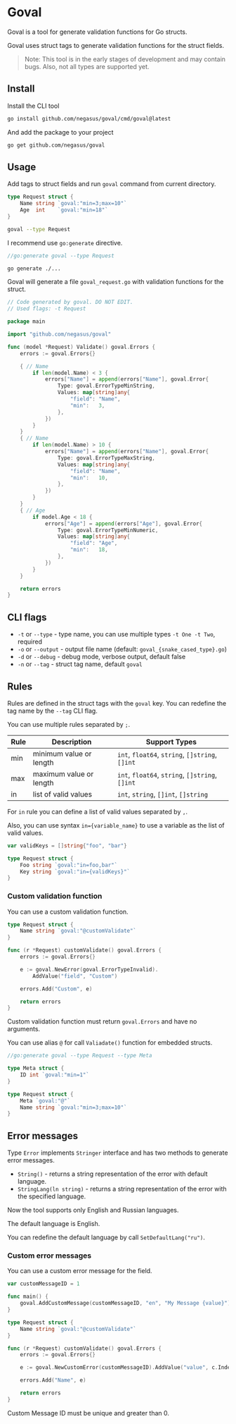 # Goval

Goval is a tool for generate validation functions for Go structs.

Goval uses struct tags to generate validation functions for the struct fields.

> Note: This tool is in the early stages of development and may contain bugs.
> Also, not all types are supported yet.

## Install

Install the CLI tool

```bash
go install github.com/negasus/goval/cmd/goval@latest
```

And add the package to your project

```bash
go get github.com/negasus/goval
```

## Usage

Add tags to struct fields and run `goval` command from current directory.

```go
type Request struct {
    Name string `goval:"min=3;max=10"`
    Age  int    `goval:"min=18"`
}
```

```bash
goval --type Request
```

I recommend use `go:generate` directive.

```go
//go:generate goval --type Request
```

```bash
go generate ./...
```

Goval will generate a file `goval_request.go` with validation functions for the struct.

```go
// Code generated by goval. DO NOT EDIT.
// Used flags: -t Request

package main

import "github.com/negasus/goval"

func (model *Request) Validate() goval.Errors {
    errors := goval.Errors{}

    { // Name
        if len(model.Name) < 3 {
            errors["Name"] = append(errors["Name"], goval.Error{
                Type: goval.ErrorTypeMinString,
                Values: map[string]any{
                    "field": "Name",
                    "min":   3,
                },
            })
        }
    }
    { // Name
        if len(model.Name) > 10 {
            errors["Name"] = append(errors["Name"], goval.Error{
                Type: goval.ErrorTypeMaxString,
                Values: map[string]any{
                    "field": "Name",
                    "min":   10,
                },
            })
        }
    }
    { // Age
        if model.Age < 18 {
            errors["Age"] = append(errors["Age"], goval.Error{
                Type: goval.ErrorTypeMinNumeric,
                Values: map[string]any{
                    "field": "Age",
                    "min":   18,
                },
            })
        }
    }

    return errors
}
```

## CLI flags

- `-t` or `--type` - type name, you can use multiple types `-t One -t Two`, required
- `-o` or `--output` - output file name (default: `goval_{snake_cased_type}.go`)
- `-d` or `--debug` - debug mode, verbose output, default false
- `-n` or `--tag` - struct tag name, default `goval`

## Rules

Rules are defined in the struct tags with the `goval` key. You can redefine the tag name by the `--tag` CLI flag.


You can use multiple rules separated by `;`.

| Rule | Description             | Support Types                                   |
|------|-------------------------|-------------------------------------------------|
| min  | minimum value or length | `int`, `float64`, `string`, `[]string`, `[]int` |
| max  | maximum value or length | `int`, `float64`, `string`, `[]string`, `[]int` |
| in   | list of valid values    | `int`, `string`, `[]int`, `[]string`            |


For `in` rule you can define a list of valid values separated by `,`.

Also, you can use syntax `in={variable_name}` to use a variable as the list of valid values.

```go
var validKeys = []string{"foo", "bar"}

type Request struct {
	Foo string `goval:"in=foo,bar"`
	Key string `goval:"in={validKeys}"`
}
```

### Custom validation function

You can use a custom validation function.

```go
type Request struct {
    Name string `goval:"@customValidate"`
}

func (r *Request) customValidate() goval.Errors {
    errors := goval.Errors{}

    e := goval.NewError(goval.ErrorTypeInvalid).
        AddValue("field", "Custom")

    errors.Add("Custom", e)

    return errors
}
```

Custom validation function must return `goval.Errors` and have no arguments.

You can use alias `@` for call `Valiadate()` function for embedded structs.

```go
//go:generate goval --type Request --type Meta

type Meta struct {
	ID int `goval:"min=1"`
}

type Request struct {
	Meta `goval:"@"`
	Name string `goval:"min=3;max=10"`
}

```

## Error messages

Type `Error` implements `Stringer` interface and has two methods to generate error messages.

- `String()` - returns a string representation of the error with default language.
- `StringLang(ln string)` - returns a string representation of the error with the specified language.

Now the tool supports only English and Russian languages.

The default language is English.

You can redefine the default language by call `SetDefaultLang("ru")`.

### Custom error messages

You can use a custom error message for the field.

```go
var customMessageID = 1

func main() {
    goval.AddCustomMessage(customMessageID, "en", "My Message {value}")
}

type Request struct {
    Name string `goval:"@customValidate"`
}

func (r *Request) customValidate() goval.Errors {
    errors := goval.Errors{}

    e := goval.NewCustomError(customMessageID).AddValue("value", c.Index)

    errors.Add("Name", e)

    return errors
}
```

Custom Message ID must be unique and greater than 0.
